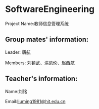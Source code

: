 # SoftwareEngineering
Project Name:教师信息管理系统
## Group mates' information:
Leader:
唐航

Members:
刘镇武、洪凯伦、赵西航

## Teacher's information:
Name:刘铭

Email:liuming1981@hit.edu.cn